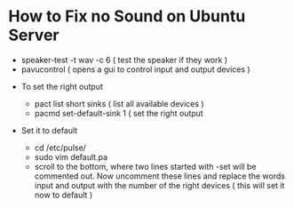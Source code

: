 # How to Fix no Sound on Ubuntu Server
* speaker-test -t wav -c 6 ( test the speaker if they work )
* pavucontrol ( opens a gui to control input and output devices )


- To set the right output  
    * pact list short sinks ( list all available devices )
    * pacmd set-default-sink 1 ( set the right output


- Set it to default 
    * cd /etc/pulse/
    * sudo vim default.pa 
    * scroll to the bottom, where two lines started with -set will be commented out. Now uncomment these lines
      and replace the words input and output with the number of the right devices ( this will set it now to
      default )
